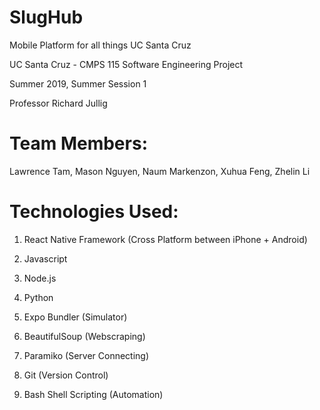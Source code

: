# SlugHub
Mobile Platform for all things UC Santa Cruz

UC Santa Cruz - CMPS 115 Software Engineering Project

Summer 2019, Summer Session 1

Professor Richard Jullig

# Team Members:
Lawrence Tam, Mason Nguyen, Naum Markenzon, Xuhua Feng, Zhelin Li

# Technologies Used:
1. React Native Framework (Cross Platform between iPhone + Android)

2. Javascript

3. Node.js

4. Python

5. Expo Bundler (Simulator)

6. BeautifulSoup (Webscraping)

7. Paramiko (Server Connecting)

8. Git (Version Control)

9. Bash Shell Scripting (Automation)
